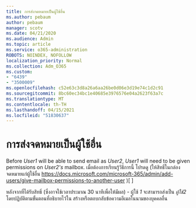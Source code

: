 ```yaml
---
title: การส่งจดหมายเป็นผู้ใช้อื่น
ms.author: pebaum
author: pebaum
manager: scotv
ms.date: 04/21/2020
ms.audience: Admin
ms.topic: article
ms.service: o365-administration
ROBOTS: NOINDEX, NOFOLLOW
localization_priority: Normal
ms.collection: Adm_O365
ms.custom:
- "6439"
- "3500009"
ms.openlocfilehash: c52e63c3d8a26a6aa26be0d06e3d19e74c1d2c91
ms.sourcegitcommit: 8bc60ec34bc1e40685e3976576e04a2623f63a7c
ms.translationtype: MT
ms.contentlocale: th-TH
ms.lasthandoff: 04/15/2021
ms.locfileid: "51830637"
---
```

# <a name="sending-mail-as-another-user"></a>การส่งจดหมายเป็นผู้ใช้อื่น

Before *User1* will be able to send email as *User2*, *User1* will need to be given permissions on *User2's* mailbox. เมื่อต้องการเรียนรู้วิธีการนี้ โปรดดู (ให้สิทธิ์ในกล่องจดหมายแก่ผู้ใช้อื่น https://docs.microsoft.com/microsoft-365/admin/add-users/give-mailbox-permissions-to-another-user )[ ]

หลังจากที่ได้รับสิทธิ์ (ซึ่งอาจใช้เวลาประมาณ 30 นาทีเพื่อให้มีผล) - ผู้ใช้ *1* จะสามารถส่งเป็น *ผู้ใช้2* โดยปฏิบัติตามขั้นตอนที่อธิบายไว้ใน สร้างหรือตอบกลับข้อความอีเมลในนามของบุคคลอื่น
